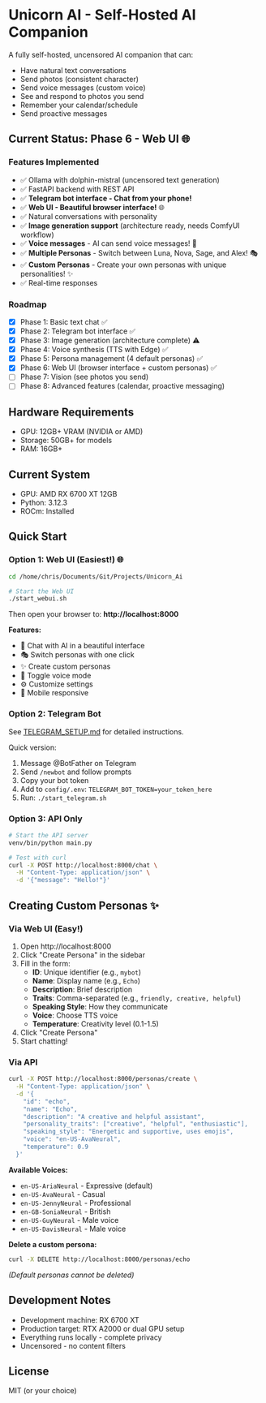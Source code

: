 # Unicorn AI - Self-Hosted AI Companion

A fully self-hosted, uncensored AI companion that can:
- Have natural text conversations
- Send photos (consistent character)
- Send voice messages (custom voice)
- See and respond to photos you send
- Remember your calendar/schedule
- Send proactive messages

## Current Status: Phase 6 - Web UI 🌐

### Features Implemented
- ✅ Ollama with dolphin-mistral (uncensored text generation)
- ✅ FastAPI backend with REST API
- ✅ **Telegram bot interface - Chat from your phone!**
- ✅ **Web UI - Beautiful browser interface!** 🌐
- ✅ Natural conversations with personality
- ✅ **Image generation support** (architecture ready, needs ComfyUI workflow)
- ✅ **Voice messages** - AI can send voice messages! 🎤
- ✅ **Multiple Personas** - Switch between Luna, Nova, Sage, and Alex! 🎭
- ✅ **Custom Personas** - Create your own personas with unique personalities! ✨
- ✅ Real-time responses

### Roadmap
- [x] Phase 1: Basic text chat ✅
- [x] Phase 2: Telegram bot interface ✅
- [x] Phase 3: Image generation (architecture complete) ⚠️
- [x] Phase 4: Voice synthesis (TTS with Edge) ✅
- [x] Phase 5: Persona management (4 default personas) ✅
- [x] Phase 6: Web UI (browser interface + custom personas) ✅
- [ ] Phase 7: Vision (see photos you send)
- [ ] Phase 8: Advanced features (calendar, proactive messaging)

## Hardware Requirements
- GPU: 12GB+ VRAM (NVIDIA or AMD)
- Storage: 50GB+ for models
- RAM: 16GB+

## Current System
- GPU: AMD RX 6700 XT 12GB
- Python: 3.12.3
- ROCm: Installed

## Quick Start

### Option 1: Web UI (Easiest!) 🌐

```bash
cd /home/chris/Documents/Git/Projects/Unicorn_Ai

# Start the Web UI
./start_webui.sh
```

Then open your browser to: **http://localhost:8000**

**Features:**
- 💬 Chat with AI in a beautiful interface
- 🎭 Switch personas with one click
- ✨ Create custom personas
- 🎤 Toggle voice mode
- ⚙️ Customize settings
- 📱 Mobile responsive

### Option 2: Telegram Bot

See [TELEGRAM_SETUP.md](TELEGRAM_SETUP.md) for detailed instructions.

Quick version:
1. Message @BotFather on Telegram
2. Send `/newbot` and follow prompts
3. Copy your bot token
4. Add to `config/.env`: `TELEGRAM_BOT_TOKEN=your_token_here`
5. Run: `./start_telegram.sh`

### Option 3: API Only

```bash
# Start the API server
venv/bin/python main.py

# Test with curl
curl -X POST http://localhost:8000/chat \
  -H "Content-Type: application/json" \
  -d '{"message": "Hello!"}'
```

## Creating Custom Personas ✨

### Via Web UI (Easy!)
1. Open http://localhost:8000
2. Click "Create Persona" in the sidebar
3. Fill in the form:
   - **ID**: Unique identifier (e.g., `mybot`)
   - **Name**: Display name (e.g., `Echo`)
   - **Description**: Brief description
   - **Traits**: Comma-separated (e.g., `friendly, creative, helpful`)
   - **Speaking Style**: How they communicate
   - **Voice**: Choose TTS voice
   - **Temperature**: Creativity level (0.1-1.5)
4. Click "Create Persona"
5. Start chatting!

### Via API

```bash
curl -X POST http://localhost:8000/personas/create \
  -H "Content-Type: application/json" \
  -d '{
    "id": "echo",
    "name": "Echo",
    "description": "A creative and helpful assistant",
    "personality_traits": ["creative", "helpful", "enthusiastic"],
    "speaking_style": "Energetic and supportive, uses emojis",
    "voice": "en-US-AvaNeural",
    "temperature": 0.9
  }'
```

**Available Voices:**
- `en-US-AriaNeural` - Expressive (default)
- `en-US-AvaNeural` - Casual
- `en-US-JennyNeural` - Professional
- `en-GB-SoniaNeural` - British
- `en-US-GuyNeural` - Male voice
- `en-US-DavisNeural` - Male voice

**Delete a custom persona:**
```bash
curl -X DELETE http://localhost:8000/personas/echo
```
*(Default personas cannot be deleted)*

## Development Notes
- Development machine: RX 6700 XT
- Production target: RTX A2000 or dual GPU setup
- Everything runs locally - complete privacy
- Uncensored - no content filters

## License
MIT (or your choice)
